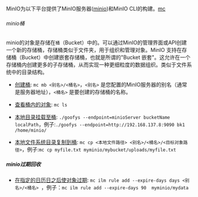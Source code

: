 MinIO为以下平台提供了MinIO服务器([minio](https://min.io/docs/minio/linux/reference/minio-server/minio-server.html#command-minio))和MinIO CLI的构建。[mc](https://min.io/docs/minio/linux/reference/minio-mc.html#command-mc)

###### minio桶

minio的对象是存储在`桶`（Bucket）中的。可以通过MinIO的管理界面或API创建一个新的存储桶，存储桶类似于文件夹，用于组织和管理对象。MinIO 支持在存储桶（Bucket）中创建嵌套存储桶，也就是所谓的"Bucket 嵌套"。这允许在一个存储桶内创建更多的子存储桶，从而实现一种更细粒度的数据组织。类似于文件系统中的目录结构。

- [创建桶](https://minio.org.cn/docs/cn/minio/linux/reference/minio-mc/mc-mb.html): `mc mb <别名>/<桶名>`，`<别名>` 是您配置的MinIO服务器的别名（通常是服务器地址），`<桶名>` 是要创建的存储桶的名称。
- [查看桶内的对象](https://minio.org.cn/docs/cn/minio/linux/reference/minio-mc/mc-ls.html): `mc ls`
- [本地目录挂载至桶](https://www.cnblogs.com/XY-Heruo/p/16489190.html): `./goofys --endpoint=minioServer bucketName localPath`，例子:`./goofys --endpoint=http://192.168.137.8:9090 bk1 /home/minio/`

- [本地文件系统目录复制到桶](https://minio.org.cn/docs/cn/minio/linux/reference/minio-mc/mc-cp.html): `mc cp <本地文件路径> <别名>/<桶名>/<目标对象路径>`，例子:`mc cp myfile.txt myminio/mybucket/uploads/myfile.txt`

##### minio过期回收

- [在指定的日历日之后使对象过期](https://minio.org.cn/docs/cn/minio/linux/administration/object-management/object-lifecycle-management.html#minio-lifecycle-management-expiration): `mc ilm rule add --expire-days days <别名>/<桶名> `，例子：`mc ilm rule add --expire-days 90  myminio/mydata`
